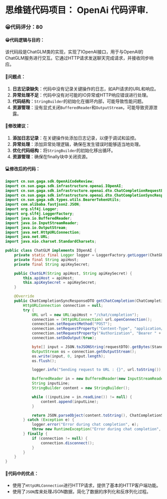 # 思维链代码项目： OpenAi 代码评审.
### 😀代码评分：80
#### 😀代码逻辑与目的：
该代码段是ChatGLM类的实现，实现了IOpenAI接口，用于与OpenAI的ChatGLM服务进行交互。它通过HTTP请求发送聊天完成请求，并接收同步响应。

#### 🤔问题点：
1. **日志记录缺失**：代码中没有记录关键操作的日志，如API请求的URL和响应。
2. **异常处理不足**：代码中没有对可能的IO异常或HTTP响应错误进行处理。
3. **代码结构**：`StringBuilder`的初始化在循环内部，可能导致性能问题。
4. **资源管理**：没有显式关闭`BufferedReader`和`OutputStream`，可能导致资源泄露。

#### 🎯修改建议：
1. **添加日志记录**：在关键操作处添加日志记录，以便于调试和监控。
2. **异常处理**：添加异常处理逻辑，确保在发生错误时能够适当地处理。
3. **优化代码结构**：将`StringBuilder`的初始化移出循环。
4. **资源管理**：确保在finally块中关闭资源。

#### 💻修改后的代码：
```java
import cn.sun.gaga.sdk.OpenAiCodeReview;
import cn.sun.gaga.sdk.infrastructure.openai.IOpenAI;
import cn.sun.gaga.sdk.infrastructure.openai.dto.ChatCompletionRequestDTO;
import cn.sun.gaga.sdk.infrastructure.openai.dto.ChatCompletionSyncResponseDTO;
import cn.sun.gaga.sdk.types.utils.BearerTokenUtils;
import com.alibaba.fastjson2.JSON;
import org.slf4j.Logger;
import org.slf4j.LoggerFactory;
import java.io.BufferedReader;
import java.io.InputStreamReader;
import java.io.OutputStream;
import java.net.HttpURLConnection;
import java.net.URL;
import java.nio.charset.StandardCharsets;

public class ChatGLM implements IOpenAI {
    private static final Logger logger = LoggerFactory.getLogger(ChatGLM.class);
    private final String apiHost;
    private final String apiKeySecret;

    public ChatGLM(String apiHost, String apiKeySecret) {
        this.apiHost = apiHost;
        this.apiKeySecret = apiKeySecret;
    }

    @Override
    public ChatCompletionSyncResponseDTO getChatCompletion(ChatCompletionRequestDTO requestDTO) {
        HttpURLConnection connection = null;
        try {
            URL url = new URL(apiHost + "/chat/completion");
            connection = (HttpURLConnection) url.openConnection();
            connection.setRequestMethod("POST");
            connection.setRequestProperty("Content-Type", "application/json");
            connection.setRequestProperty("Authorization", "Bearer " + apiKeySecret);
            connection.setDoOutput(true);

            byte[] input = JSON.toJSONString(requestDTO).getBytes(StandardCharsets.UTF_8);
            OutputStream os = connection.getOutputStream();
            os.write(input, 0, input.length);
            os.flush();

            logger.info("Sending request to URL : {}", url.toString());

            BufferedReader in = new BufferedReader(new InputStreamReader(connection.getInputStream(), StandardCharsets.UTF_8));
            String inputLine;
            StringBuilder content = new StringBuilder();

            while ((inputLine = in.readLine()) != null) {
                content.append(inputLine);
            }

            return JSON.parseObject(content.toString(), ChatCompletionSyncResponseDTO.class);
        } catch (Exception e) {
            logger.error("Error during chat completion", e);
            throw new RuntimeException("Error during chat completion", e);
        } finally {
            if (connection != null) {
                connection.disconnect();
            }
        }
    }
}
```

#### 🌟代码中的优点：
- 使用了`HttpURLConnection`进行HTTP请求，提供了基本的HTTP客户端功能。
- 使用了`JSON`库来处理JSON数据，简化了数据的序列化和反序列化过程。
